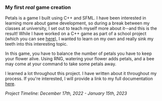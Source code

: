 ### My first _real_ game creation
Petals is a game I built using C++ and SFML. I have been interested in learning more about game development, so during a break between my classes at university, I set out to teach myself more about it--and this is the result! While I have worked on a C++ game as part of a school project (which you can see [here](https://github.com/natelalor/Enriching-Dessert-Game)), I wanted to learn on my own and really sink my teeth into this interesting topic.

In this game, you have to balance the number of petals you have to keep your flower alive. Using RNG, watering your flower adds petals, and a bee may come at your command to take some petals away.

I learned a lot throughout this project. I have written about it throughout my process. If you're interested, I will provide a link to my full documentation [here](https://docs.google.com/document/d/1OnkanwgTEmq9fcNMQN6lvr8LENYEdgZLTu6KEbdk1Ik/edit?usp=sharing).

_Project Timeline: December 17th, 2022 - January 15th, 2023_
